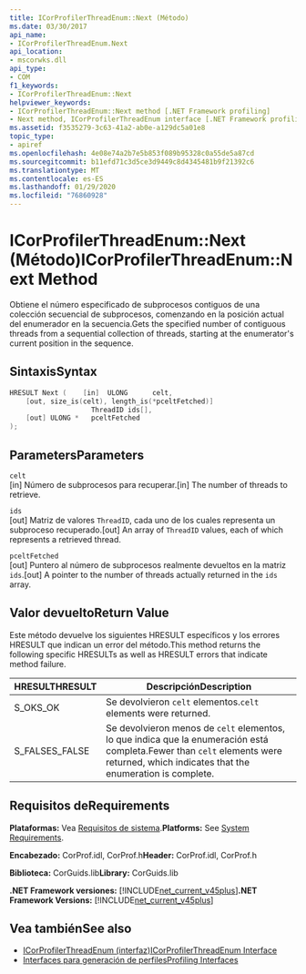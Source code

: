 ```yaml
---
title: ICorProfilerThreadEnum::Next (Método)
ms.date: 03/30/2017
api_name:
- ICorProfilerThreadEnum.Next
api_location:
- mscorwks.dll
api_type:
- COM
f1_keywords:
- ICorProfilerThreadEnum::Next
helpviewer_keywords:
- ICorProfilerThreadEnum::Next method [.NET Framework profiling]
- Next method, ICorProfilerThreadEnum interface [.NET Framework profiling]
ms.assetid: f3535279-3c63-41a2-ab0e-a129dc5a01e8
topic_type:
- apiref
ms.openlocfilehash: 4e08e74a2b7e5b853f089b95328c0a55de5a87cd
ms.sourcegitcommit: b11efd71c3d5ce3d9449c8d4345481b9f21392c6
ms.translationtype: MT
ms.contentlocale: es-ES
ms.lasthandoff: 01/29/2020
ms.locfileid: "76860928"
---
```

# <a name="icorprofilerthreadenumnext-method"></a><span data-ttu-id="6cb90-102">ICorProfilerThreadEnum::Next (Método)</span><span class="sxs-lookup"><span data-stu-id="6cb90-102">ICorProfilerThreadEnum::Next Method</span></span>
<span data-ttu-id="6cb90-103">Obtiene el número especificado de subprocesos contiguos de una colección secuencial de subprocesos, comenzando en la posición actual del enumerador en la secuencia.</span><span class="sxs-lookup"><span data-stu-id="6cb90-103">Gets the specified number of contiguous threads from a sequential collection of threads, starting at the enumerator's current position in the sequence.</span></span>  
  
## <a name="syntax"></a><span data-ttu-id="6cb90-104">Sintaxis</span><span class="sxs-lookup"><span data-stu-id="6cb90-104">Syntax</span></span>  
  
```cpp  
HRESULT Next (    [in]  ULONG      celt,  
    [out, size_is(celt), length_is(*pceltFetched)]  
                    ThreadID ids[],  
    [out] ULONG *   pceltFetched  
);  
```  
  
## <a name="parameters"></a><span data-ttu-id="6cb90-105">Parameters</span><span class="sxs-lookup"><span data-stu-id="6cb90-105">Parameters</span></span>  
 `celt`  
 <span data-ttu-id="6cb90-106">[in] Número de subprocesos para recuperar.</span><span class="sxs-lookup"><span data-stu-id="6cb90-106">[in] The number of threads to retrieve.</span></span>  
  
 `ids`  
 <span data-ttu-id="6cb90-107">[out] Matriz de valores `ThreadID`, cada uno de los cuales representa un subproceso recuperado.</span><span class="sxs-lookup"><span data-stu-id="6cb90-107">[out] An array of `ThreadID` values, each of which represents a retrieved thread.</span></span>  
  
 `pceltFetched`  
 <span data-ttu-id="6cb90-108">[out] Puntero al número de subprocesos realmente devueltos en la matriz `ids`.</span><span class="sxs-lookup"><span data-stu-id="6cb90-108">[out] A pointer to the number of threads actually returned in the `ids` array.</span></span>  
  
## <a name="return-value"></a><span data-ttu-id="6cb90-109">Valor devuelto</span><span class="sxs-lookup"><span data-stu-id="6cb90-109">Return Value</span></span>  
 <span data-ttu-id="6cb90-110">Este método devuelve los siguientes HRESULT específicos y los errores HRESULT que indican un error del método.</span><span class="sxs-lookup"><span data-stu-id="6cb90-110">This method returns the following specific HRESULTs as well as HRESULT errors that indicate method failure.</span></span>  
  
|<span data-ttu-id="6cb90-111">HRESULT</span><span class="sxs-lookup"><span data-stu-id="6cb90-111">HRESULT</span></span>|<span data-ttu-id="6cb90-112">Descripción</span><span class="sxs-lookup"><span data-stu-id="6cb90-112">Description</span></span>|  
|-------------|-----------------|  
|<span data-ttu-id="6cb90-113">S_OK</span><span class="sxs-lookup"><span data-stu-id="6cb90-113">S_OK</span></span>|<span data-ttu-id="6cb90-114">Se devolvieron `celt` elementos.</span><span class="sxs-lookup"><span data-stu-id="6cb90-114">`celt` elements were returned.</span></span>|  
|<span data-ttu-id="6cb90-115">S_FALSE</span><span class="sxs-lookup"><span data-stu-id="6cb90-115">S_FALSE</span></span>|<span data-ttu-id="6cb90-116">Se devolvieron menos de `celt` elementos, lo que indica que la enumeración está completa.</span><span class="sxs-lookup"><span data-stu-id="6cb90-116">Fewer than `celt` elements were returned, which indicates that the enumeration is complete.</span></span>|  
  
## <a name="requirements"></a><span data-ttu-id="6cb90-117">Requisitos de</span><span class="sxs-lookup"><span data-stu-id="6cb90-117">Requirements</span></span>  
 <span data-ttu-id="6cb90-118">**Plataformas:** Vea [Requisitos de sistema](../../../../docs/framework/get-started/system-requirements.md).</span><span class="sxs-lookup"><span data-stu-id="6cb90-118">**Platforms:** See [System Requirements](../../../../docs/framework/get-started/system-requirements.md).</span></span>  
  
 <span data-ttu-id="6cb90-119">**Encabezado:** CorProf.idl, CorProf.h</span><span class="sxs-lookup"><span data-stu-id="6cb90-119">**Header:** CorProf.idl, CorProf.h</span></span>  
  
 <span data-ttu-id="6cb90-120">**Biblioteca:** CorGuids.lib</span><span class="sxs-lookup"><span data-stu-id="6cb90-120">**Library:** CorGuids.lib</span></span>  
  
 <span data-ttu-id="6cb90-121">**.NET Framework versiones:** [!INCLUDE[net_current_v45plus](../../../../includes/net-current-v45plus-md.md)]</span><span class="sxs-lookup"><span data-stu-id="6cb90-121">**.NET Framework Versions:** [!INCLUDE[net_current_v45plus](../../../../includes/net-current-v45plus-md.md)]</span></span>  
  
## <a name="see-also"></a><span data-ttu-id="6cb90-122">Vea también</span><span class="sxs-lookup"><span data-stu-id="6cb90-122">See also</span></span>

- [<span data-ttu-id="6cb90-123">ICorProfilerThreadEnum (interfaz)</span><span class="sxs-lookup"><span data-stu-id="6cb90-123">ICorProfilerThreadEnum Interface</span></span>](icorprofilerthreadenum-interface.md)
- [<span data-ttu-id="6cb90-124">Interfaces para generación de perfiles</span><span class="sxs-lookup"><span data-stu-id="6cb90-124">Profiling Interfaces</span></span>](profiling-interfaces.md)
